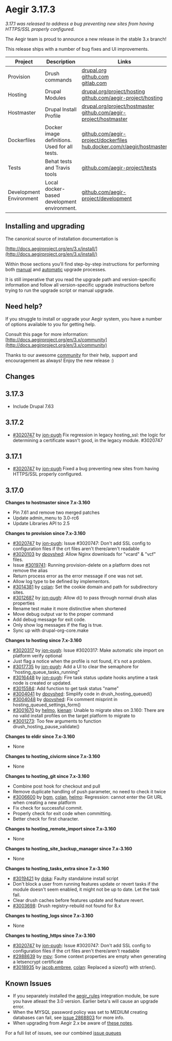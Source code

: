 Aegir 3.17.3
=========

*3.17.1 was released to address a bug preventing new sites from having HTTPS/SSL properly configured.*

The Aegir team is proud to announce a new release in the stable 3.x branch!

This release ships with a number of bug fixes and UI improvements.



| Project   | Description | Links | Status |
|-----------|------------ |-------------------|--------|
| Provision | Drush commands | [drupal.org](https://www.drupal.org/project/provision) <br /> [github.com](https://github.com/aegir-project/provision) <br /> [gitlab.com](https://gitlab.com/aegir/provision)| [![build status](https://gitlab.com/aegir/provision/badges/7.x-3.x/build.svg)](https://gitlab.com/aegir/provision/)|
| Hosting | Drupal Modules| [drupal.org/project/hosting](https://www.drupal.org/project/hosting) <br /> [github.com/aegir-project/hosting](https://github.com/aegir-project/hosting) | |
| Hostmaster | Drupal Install Profile |[drupal.org/project/hostmaster](https://www.drupal.org/project/hostmaster) <br /> [github.com/aegir-project/hostmaster](https://github.com/aegir-project/hostmaster) | |
| Dockerfiles | Docker image definitions. Used for all tests. | [github.com/aegir-project/dockerfiles](https://github.com/aegir-project/dockerfiles)<br /> [hub.docker.com/r/aegir/hostmaster](https://hub.docker.com/r/aegir/hostmaster) | |
| Tests | Behat tests and Travis tools | [github.com/aegir-project/tests](https://github.com/aegir-project/tests) | |
| Development Environment | Local docker-based development environment. | [github.com/aegir-project/development](https://github.com/aegir-project/development) | [![Build Status](https://travis-ci.org/aegir-project/development.svg?branch=master)](https://travis-ci.org/aegir-project/development) |


Installing and upgrading
------------------------

The canonical source of installation documentation is

[http://docs.aegirproject.org/en/3.x/install/](http://docs.aegirproject.org/en/3.x/install/)

Within those sections you'll find step-by-step instructions for performing both [manual](/install/upgrade/#manual-upgrade) and [automatic](/install/upgrade/#upgrades-with-upgradesh-script) upgrade processes.

It is still imperative that you read the upgrade path and version-specific information and follow all version-specific upgrade instructions before trying to run the upgrade script or manual upgrade.


Need help?
----------

If you struggle to install or upgrade your Aegir system, you have a number of options available to you for getting help.

Consult this page for more information: [http://docs.aegirproject.org/en/3.x/community](http://docs.aegirproject.org/en/3.x/community)

Thanks to our awesome [community](http://docs.aegirproject.org/en/3.x/community) for their help, support and encouragement as always! Enjoy the new release :)


Changes
-------

## 3.17.3
* Include Drupal 7.63

## 3.17.2
* [#3020747](https://www.drupal.org/node/3020747) by [jon-pugh](https://www.drupal.org/u/jon-pugh) Fix regression in legacy hosting_ssl: the logic for determining a certificate wasn't good, in the legacy module. #3020747

## 3.17.1

* [#3020747](https://www.drupal.org/node/3020747) by [jon-pugh](https://www.drupal.org/u/jon-pugh) Fixed a bug preventing new sites from having HTTPS/SSL properly configured. 

## 3.17.0

**Changes to hostmaster since 7.x-3.160**

* Pin 7.61 and remove two merged patches
* Update admin_menu to 3.0-rc6
* Update Libraries API to 2.5

**Changes to provision since 7.x-3.160**

* [#3020747](https://www.drupal.org/node/3020747) by [jon-pugh](/u/jon-pugh): Issue #3020747: Don't add SSL config to configuration files if the crt files aren't there/aren't readable
* [#3020103](https://www.drupal.org/node/3020103) by [dpovshed](/u/dpovshed): Allow Nginx downloads for "vcard" & "vcf" files.
* Issue [#3019741](https://www.drupal.org/node/3019741): Running provision-delete on a platform does not remove the alias
* Return process error as the error message if one was not set.
* Allow log type to be defined by implementors.
* [#3014381](https://www.drupal.org/node/3014381) by [colan](/u/colan): Set the cookie domain and path for subdirectory sites.
* [#3012687](https://www.drupal.org/node/3012687) by [jon-pugh](/u/jon-pugh): Allow d() to pass through normal drush alias properties
* Rename test make it more distinctive when shortened
* Move debug output var to the proper command
* Add debug message for exit code.
* Only show log messages if the flag is true.
* Sync up with drupal-org-core.make


**Changes to hosting since 7.x-3.160**

* [#3020317](https://www.drupal.org/node/3020317) by [jon-pugh](/u/jon-pugh): Issue #3020317: Make automatic site import on platform verify optional
* Just flag a notice when the profile is not found, it's not a problem.
* [#3017735](https://www.drupal.org/node/3017735) by [jon-pugh](/u/jon-pugh): Add a UI to clear the semaphore for "hosting_queue_tasks_running"
* [#3016448](https://www.drupal.org/node/3016448) by [jon-pugh](/u/jon-pugh): Fire task status update hooks anytime a task node is created or updated.
* [#3015584](https://www.drupal.org/node/3015584): Add function to get task status "name"
* [#3004041](https://www.drupal.org/node/3004041) by [dpovshed](/u/dpovshed): Simplify code in drush_hosting_queued()
* [#3004048](https://www.drupal.org/node/3004048) by [dpovshed](/u/dpovshed): Fix comment misprint in hosting_queued_settings_form()
* [#3001670](https://www.drupal.org/node/3001670) by [helmo](/u/helmo), [kienan](/u/kienan): Unable to migrate sites on 3.160: There are no valid install profiles on the target platform to migrate to
* [#3001273](https://www.drupal.org/node/3001273): Too few arguments to function drush_hosting_pause_validate()


**Changes to eldir since 7.x-3.160**

* None


**Changes to hosting_civicrm since 7.x-3.160**

* None


**Changes to hosting_git since 7.x-3.160**

* Combine post hook for checkout and pull
* Remove duplicate handling of push parameter, no need to check it twice
* [#3006600](https://www.drupal.org/node/3006600) by [bgm](/u/bgm), [colan](/u/colan), [helmo](/u/helmo): Regression: cannot enter the Git URL when creating a new platform
* Fix check for successful commit.
* Properly check for exit code when committing.
* Better check for first character.


**Changes to hosting_remote_import since 7.x-3.160**

* None


**Changes to hosting_site_backup_manager since 7.x-3.160**

* None


**Changes to hosting_tasks_extra since 7.x-3.160**

* [#3019421](https://www.drupal.org/node/3019421) by [doka](/u/doka): Faulty standalone install script
* Don't block a user from running features update or revert tasks if the module doesn't seem enabled, it might not be up to date. Let the task fail.
* Clear drush caches before features update and feature revert.
* [#3003698](https://www.drupal.org/node/3003698): Drush registry-rebuild not found for 8.x


**Changes to hosting_logs since 7.x-3.160**

* None


**Changes to hosting_https since 7.x-3.160**

* [#3020747](https://www.drupal.org/node/3020747) by [jon-pugh](/u/jon-pugh): Issue #3020747: Don't add SSL config to configuration files if the crt files aren't there/aren't readable
* [#2988639](https://www.drupal.org/node/2988639) by [mpv](/u/mpv): Some context properties are empty when generating a letsencrypt certificate
* [#3018935](https://www.drupal.org/node/3018935) by [jacob.embree](/u/jacob.embree), [colan](/u/colan): Replaced a sizeof() with strlen().





Known Issues
------------
* If you separately installed the [aegir_rules](https://www.drupal.org/project/aegir_rules) integration module, be sure you have atleast the 3.0 version. Earlier beta's will cause an upgrade error.
* When the MYSQL password policy was set to MEDIUM creating databases can fail, see [issue 2868803](https://www.drupal.org/project/hostmaster/issues/2868803) for more info.
* When upgrading from Aegir 2.x be aware of [these notes](../install/upgrade/#major-upgrade-from-aegir-6x-2x).

For a full list of issues, see our combined [issue queues](https://www.drupal.org/project/issues?projects=provision%2C+hosting%2C+eldir%2C+Hostmaster+%28Aegir%29%2C+Aegir+Hosting+Git%2C+Aegir+Hosting+tasks+extra%2C+Aegir+Hosting+Logs%2C+Hosting+Site+Backup+Manager%2C+Aegir+Hosting+Remote+Import%2C+Aegir+Hosting+CiviCRM)
